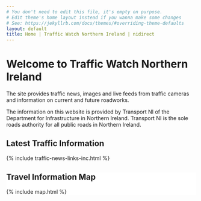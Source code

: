 ```yaml
---
# You don't need to edit this file, it's empty on purpose.
# Edit theme's home layout instead if you wanna make some changes
# See: https://jekyllrb.com/docs/themes/#overriding-theme-defaults
layout: default
title: Home | Traffic Watch Northern Ireland | nidirect
---
```


<h1 id="main-content">
    Welcome to Traffic Watch Northern Ireland
</h1>
<p class="intro">
    The site provides traffic news, images and live feeds from traffic cameras and information on current and future roadworks.
</p>
<p>
    The information on this website is provided by Transport NI of the Department for Infrastructure in Northern Ireland. Transport NI is the sole roads authority for all public roads in Northern Ireland. <br />
</p>


<div class="container-fluid traffic-news">
<div class="row">
    <div class="col-md-4">
        <h2>Latest Traffic Information</h2>
{% include traffic-news-links-inc.html %}
    </div>
    <div class="col-md-8 hidden-sm" style="background-color: white">
        <h2>Travel Information Map</h2>
{% include map.html %}
    </div>
</div>
</div>

<br/>